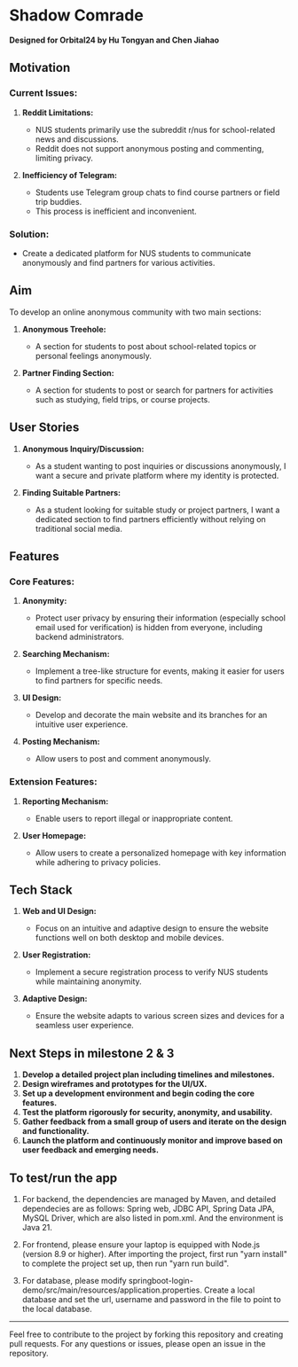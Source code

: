 # Shadow Comrade

**Designed for Orbital24 by Hu Tongyan and Chen Jiahao**

## Motivation

### Current Issues:
1. **Reddit Limitations:**
   - NUS students primarily use the subreddit r/nus for school-related news and discussions.
   - Reddit does not support anonymous posting and commenting, limiting privacy.

2. **Inefficiency of Telegram:**
   - Students use Telegram group chats to find course partners or field trip buddies.
   - This process is inefficient and inconvenient.

### Solution:
- Create a dedicated platform for NUS students to communicate anonymously and find partners for various activities.

## Aim

To develop an online anonymous community with two main sections:
1. **Anonymous Treehole:**
   - A section for students to post about school-related topics or personal feelings anonymously.

2. **Partner Finding Section:**
   - A section for students to post or search for partners for activities such as studying, field trips, or course projects.

## User Stories

1. **Anonymous Inquiry/Discussion:**
   - As a student wanting to post inquiries or discussions anonymously, I want a secure and private platform where my identity is protected.
   
2. **Finding Suitable Partners:**
   - As a student looking for suitable study or project partners, I want a dedicated section to find partners efficiently without relying on traditional social media.

## Features

### Core Features:
1. **Anonymity:**
   - Protect user privacy by ensuring their information (especially school email used for verification) is hidden from everyone, including backend administrators.

2. **Searching Mechanism:**
   - Implement a tree-like structure for events, making it easier for users to find partners for specific needs.

3. **UI Design:**
   - Develop and decorate the main website and its branches for an intuitive user experience.

4. **Posting Mechanism:**
   - Allow users to post and comment anonymously.

### Extension Features:
1. **Reporting Mechanism:**
   - Enable users to report illegal or inappropriate content.

2. **User Homepage:**
   - Allow users to create a personalized homepage with key information while adhering to privacy policies.

## Tech Stack

1. **Web and UI Design:**
   - Focus on an intuitive and adaptive design to ensure the website functions well on both desktop and mobile devices.

2. **User Registration:**
   - Implement a secure registration process to verify NUS students while maintaining anonymity.

3. **Adaptive Design:**
   - Ensure the website adapts to various screen sizes and devices for a seamless user experience.

## Next Steps in milestone 2 & 3

1. **Develop a detailed project plan including timelines and milestones.**
2. **Design wireframes and prototypes for the UI/UX.**
3. **Set up a development environment and begin coding the core features.**
4. **Test the platform rigorously for security, anonymity, and usability.**
5. **Gather feedback from a small group of users and iterate on the design and functionality.**
6. **Launch the platform and continuously monitor and improve based on user feedback and emerging needs.**


## To test/run the app

1. For backend, the dependencies are managed by Maven, and detailed dependecies are as follows: Spring web, JDBC API, Spring Data JPA, MySQL Driver,
   which are also listed in pom.xml. And the environment is Java 21.
   
2. For frontend, please ensure your laptop is equipped with Node.js (version 8.9 or higher).
   After importing the project, first run "yarn install" to complete the project set up, then run "yarn run build".

3. For database, please modify springboot-login-demo/src/main/resources/application.properties. Create a local database and set the url, username
   and password in the file to point to the local database.

   
---
Feel free to contribute to the project by forking this repository and creating pull requests. For any questions or issues, please open an issue in the repository.
